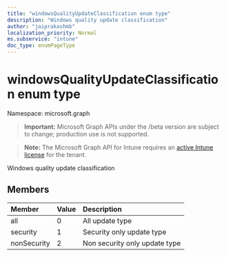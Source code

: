 ```yaml
---
title: "windowsQualityUpdateClassification enum type"
description: "Windows quality update classification"
author: "jaiprakashmb"
localization_priority: Normal
ms.subservice: "intune"
doc_type: enumPageType
---
```


# windowsQualityUpdateClassification enum type

Namespace: microsoft.graph
> **Important:** Microsoft Graph APIs under the /beta version are subject to change; production use is not supported.

> **Note:** The Microsoft Graph API for Intune requires an [active Intune license](https://go.microsoft.com/fwlink/?linkid=839381) for the tenant.


Windows quality update classification

## Members
|Member|Value|Description|
|:---|:---|:---|
|all|0|All update type|
|security|1|Security only update type|
|nonSecurity|2|Non security only update type|
